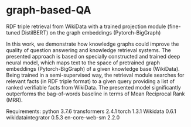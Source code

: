 # graph-based-QA
RDF triple retrieval from WikiData with a trained projection module (fine-tuned DistilBERT) on the graph embeddings (Pytorch-BigGraph)

In this work, we demonstrate how knowledge graphs could improve the quality of question answering and knowledge retrieval systems. The presented approach is based on specially constructed and trained deep neural model, which maps text to the space of pretrained graph embeddings (Pytorch-BigGraph) of a given knowledge base (WikiData). Being trained in a semi-supervised way, the retrieval module searches for relevant facts (in RDF triple format) to a given query providing a list of ranked verifiable facts from WikiData. The presented model significantly outperforms the bag-of-words baseline in terms of Mean Reciprocal Rank (MRR).

Requirements:
  python                    3.7.6
  transformers              2.4.1
  torch                     1.3.1
  Wikidata                  0.6.1
  wikidataintegrator        0.5.3
  en-core-web-sm            2.2.0
